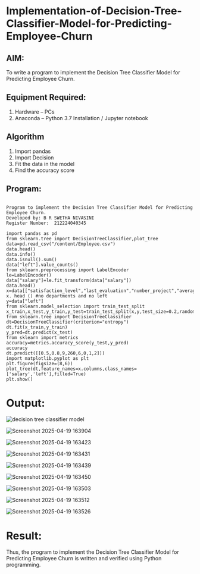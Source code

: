 # Implementation-of-Decision-Tree-Classifier-Model-for-Predicting-Employee-Churn

## AIM:
To write a program to implement the Decision Tree Classifier Model for Predicting Employee Churn.

## Equipment Required:
1. Hardware – PCs
2. Anaconda – Python 3.7 Installation / Jupyter notebook

## Algorithm
1. Import pandas
2. Import Decision
3. Fit the data in the model
4. Find the accuracy score

## Program:
```

Program to implement the Decision Tree Classifier Model for Predicting Employee Churn.
Developed by: B R SWETHA NIVASINI 
Register Number:  212224040345

```
```
import pandas as pd
from sklearn.tree import DecisionTreeClassifier,plot_tree
data=pd.read_csv("/content/Employee.csv")
data.head()
data.info()
data.isnull().sum()
data["left"].value_counts()
from sklearn.preprocessing import LabelEncoder
le=LabelEncoder()
data["salary"]=le.fit_transform(data["salary"])
data.head()
x=data[["satisfaction_level","last_evaluation","number_project","average_montly_hours","time_spend_company","Work_accident","promotion_last_5years","salary"]]
x. head () #no departments and no left
y=data["left"]
from sklearn.model_selection import train_test_split
x_train,x_test,y_train,y_test=train_test_split(x,y,test_size=0.2,random_state=100)
from sklearn.tree import DecisionTreeClassifier
dt=DecisionTreeClassifier(criterion="entropy")
dt.fit(x_train,y_train)
y_pred=dt.predict(x_test)
from sklearn import metrics
accuracy=metrics.accuracy_score(y_test,y_pred)
accuracy
dt.predict([[0.5,0.8,9,260,6,0,1,2]])
import matplotlib.pyplot as plt
plt.figure(figsize=(8,6))
plot_tree(dt,feature_names=x.columns,class_names=['salary','left'],filled=True)
plt.show()
```



#  Output:
![decision tree classifier model](sam.png)

![Screenshot 2025-04-19 163904](https://github.com/user-attachments/assets/db71c71f-30bb-4f52-8da2-e62a96f6e885)


![Screenshot 2025-04-19 163423](https://github.com/user-attachments/assets/f192f20d-f2a5-49e0-b46a-582e38dc1ffe)

![Screenshot 2025-04-19 163431](https://github.com/user-attachments/assets/5ed16b40-d311-46e6-b7d7-80d4458df36c)

![Screenshot 2025-04-19 163439](https://github.com/user-attachments/assets/784e6d71-0423-4459-8ee7-f082f6cdf3e6)

![Screenshot 2025-04-19 163450](https://github.com/user-attachments/assets/809822f2-3aee-440d-980d-ff0865e1b86f)

![Screenshot 2025-04-19 163503](https://github.com/user-attachments/assets/8a2fca99-a35b-46a0-942d-9f1d421492ec)

![Screenshot 2025-04-19 163512](https://github.com/user-attachments/assets/fa12bd3c-ac9c-4928-897c-7cf4b383a1e9)

![Screenshot 2025-04-19 163526](https://github.com/user-attachments/assets/1e2e4cf8-2903-459f-89eb-b8b1288f2f32)










# Result:
Thus, the program to implement the  Decision Tree Classifier Model for Predicting Employee Churn is written and verified using Python programming.
